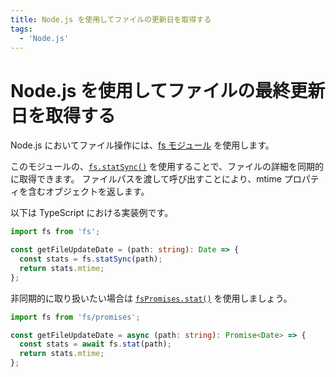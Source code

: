 ```yaml
---
title: Node.js を使用してファイルの更新日を取得する
tags:
  - 'Node.js'
---
```


# Node.js を使用してファイルの最終更新日を取得する

Node.js においてファイル操作には、[fs モジュール](https://nodejs.org/api/fs.html#file-system) を使用します。

このモジュールの、[`fs.statSync()`](https://nodejs.org/api/fs.html#fsstatsyncpath-options) を使用することで、ファイルの詳細を同期的に取得できます。
ファイルパスを渡して呼び出すことにより、mtime プロパティを含むオブジェクトを返します。

以下は TypeScript における実装例です。

```ts
import fs from 'fs';

const getFileUpdateDate = (path: string): Date => {
  const stats = fs.statSync(path);
  return stats.mtime;
};
```

非同期的に取り扱いたい場合は [`fsPromises.stat()`](https://nodejs.org/api/fs.html#fspromisesstatpath-options) を使用しましょう。

```ts
import fs from 'fs/promises';

const getFileUpdateDate = async (path: string): Promise<Date> => {
  const stats = await fs.stat(path);
  return stats.mtime;
};
```
